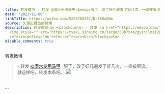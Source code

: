 ```yaml
---
title: 转发微博 - 转发 @潜水专用马甲:&ensp;服了，改了好几遍发了好几次，一直被限流。就这样吧，转发本条吧。 [图片]
date: '2023-11-06'
linkTitle: https://weibo.com/5286768287/NrlkUwQNm
source: 久保田鲤鱼的微博
description: 转发微博<br><blockquote> - 转发 <a href="https://weibo.com/1404548322" target="_blank">@潜水专用马甲</a>: 服了，改了好几遍发了好几次，一直被限流。<br>就这样吧，转发本条吧。
  <img style="" src="https://tvax1.sinaimg.cn/large/53b7b4e2gy1hjlmsi2gpvj21401o4wwj.jpg"
  referrerpolicy="no-referrer"><br><br></blockquote> ...
disable_comments: true
---
```

转发微博<br><blockquote> - 转发 <a href="https://weibo.com/1404548322" target="_blank">@潜水专用马甲</a>: 服了，改了好几遍发了好几次，一直被限流。<br>就这样吧，转发本条吧。 <img style="" src="https://tvax1.sinaimg.cn/large/53b7b4e2gy1hjlmsi2gpvj21401o4wwj.jpg" referrerpolicy="no-referrer"><br><br></blockquote> ...